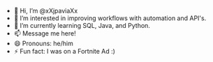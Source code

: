 - 👋 Hi, I’m @xXjpaviaXx
- 👀 I’m interested in improving workflows with automation and API's. 
- 🌱 I’m currently learning SQL, Java, and Python.
- 📫 Message me here!
- 😄 Pronouns: he/him
- ⚡ Fun fact: I was on a Fortnite Ad :) 

<!---
xXjpaviaXx/xXjpaviaXx is a ✨ special ✨ repository because its `README.md` (this file) appears on your GitHub profile.
You can click the Preview link to take a look at your changes.
--->
